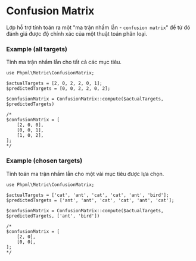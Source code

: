 # Confusion Matrix

Lớp hỗ trợ tính toán ra một "ma trận nhầm lẫn - `confusion matrix`" để từ đó đánh giá được độ chính xác của một thuật toán phân loại.

### Example (all targets)

Tính ma trận nhầm lẫn cho tất cả các mục tiêu.

```
use Phpml\Metric\ConfusionMatrix;

$actualTargets = [2, 0, 2, 2, 0, 1];
$predictedTargets = [0, 0, 2, 2, 0, 2];

$confusionMatrix = ConfusionMatrix::compute($actualTargets, $predictedTargets)

/*
$confusionMatrix = [
    [2, 0, 0],
    [0, 0, 1],
    [1, 0, 2],
];
*/
```

### Example (chosen targets)

Tính toán ma trận nhầm lẫn cho một vài mục tiêu được lựa chọn.

```
use Phpml\Metric\ConfusionMatrix;

$actualTargets = ['cat', 'ant', 'cat', 'cat', 'ant', 'bird'];
$predictedTargets = ['ant', 'ant', 'cat', 'cat', 'ant', 'cat'];

$confusionMatrix = ConfusionMatrix::compute($actualTargets, $predictedTargets, ['ant', 'bird'])

/*
$confusionMatrix = [
    [2, 0],
    [0, 0],
];
*/
```
